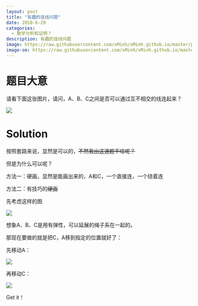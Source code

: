 ```yaml
---
layout: post
title: "有趣的连线问题"
date: 2018-6-29
categories:
  - 数学分析和证明？
description: 有趣的连线问题
image: https://raw.githubusercontent.com/xMinh/xMinh.github.io/master/pic/backgrounds/3068befa-45dd-491c-a506-66b86a5c65f4.jpg
image-sm: https://raw.githubusercontent.com/xMinh/xMinh.github.io/master/pic/backgrounds/3068befa-45dd-491c-a506-66b86a5c65f4.jpg
---
```


# 题目大意

请看下面这张图片，请问，A、B、C之间是否可以通过互不相交的线连起来？

![](http://www.33iq.com/upload/15/08/01/_thumbs/big/14383847799270.png)

# Solution

按照套路来说，显然是可以的，~~不然我出这道题干啥呢？~~

但是为什么可以呢？

方法一：硬画，显然是能画出来的，A和C，一个直接连，一个绕着连

方法二：有技巧的~~硬画~~

先考虑这样的图

![](http://www.33iq.com/upload/15/08/01/_thumbs/14383848337334.png)

想象A、B、C是用有弹性，可以延展的绳子系在一起的。

那现在要做的就是把C，A移到指定的位置就好了：

先移动A：

![](http://www.33iq.com/upload/15/08/01/_thumbs/14383848534974.png)

再移动C：

![](http://www.33iq.com/upload/15/08/01/_thumbs/14383848926976.png)

Get it！

